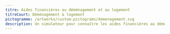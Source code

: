 ```yaml
---
titre: Aides financières au déménagement et au logement
titreCourt: Déménagement & logement
pictogramme: /artworks/custom-pictograms/demenagement.svg
description: Un simulateur pour connaître les aides financières au déménagement et au logement auxquelles vous avez droit.
---
```

